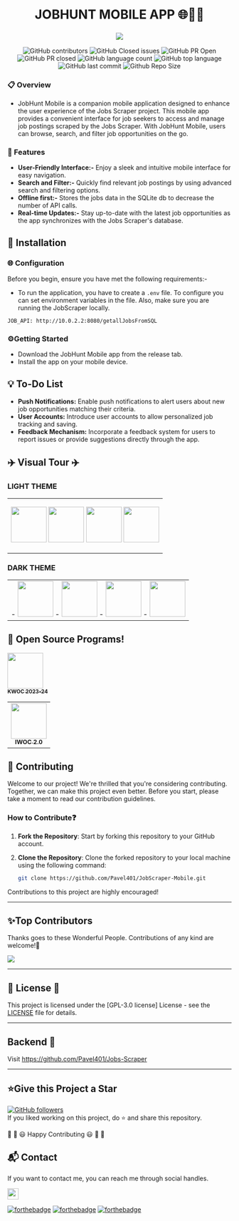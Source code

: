 <div align="center">
  <h1>JOBHUNT MOBILE APP 🌐📱💼</h1>
  <h3> <img align="center" src="https://readme-typing-svg.demolab.com?font=Fira+Code&pause=1000&color=E05D44&random=false&width=900&lines=Job+Hunt:+ A+streamlined+job+searching+and storing+mobile+application."/> </h3>

</div>
  <div align="center">

![GitHub contributors](https://img.shields.io/github/contributors/Pavel401/JobScraper-Mobile?style=for-the-badge&color=blue)
![GitHub Closed issues](https://img.shields.io/github/issues-closed-raw/Pavel401/JobScraper-Mobile?style=for-the-badge&color=brightgreen)
![GitHub PR Open](https://img.shields.io/github/issues-pr/Pavel401/JobScraper-Mobile?style=for-the-badge&color=aqua)
![GitHub PR closed](https://img.shields.io/github/issues-pr-closed-raw/Pavel401/JobScraper-Mobile?style=for-the-badge&color=blue)
![GitHub language count](https://img.shields.io/github/languages/count/Pavel401/JobScraper-Mobile?style=for-the-badge&color=brightgreen)
![GitHub top language](https://img.shields.io/github/languages/top/Pavel401/JobScraper-Mobile?style=for-the-badge&color=aqua)
![GitHub last commit](https://img.shields.io/github/last-commit/Pavel401/JobScraper-Mobile?style=for-the-badge&color=blue)
![Github Repo Size](https://img.shields.io/github/repo-size/Pavel401/JobScraper-Mobile?style=for-the-badge&color=aqua)

</div>

### **📋 Overview**

 - JobHunt Mobile is a companion mobile application designed to enhance the user experience of the Jobs Scraper project. This mobile app provides a convenient interface for job seekers to access and manage job postings scraped by the Jobs Scraper. With JobHunt Mobile, users can browse, search, and filter job opportunities on the go.

### **🌟 Features**

 - **User-Friendly Interface:-** Enjoy a sleek and intuitive mobile interface for easy navigation.
 - **Search and Filter:-** Quickly find relevant job postings by using advanced search and filtering options.
 - **Offline first:-** Stores the jobs data in the SQLite db to decrease the number of API calls.
 - **Real-time Updates:-** Stay up-to-date with the latest job opportunities as the app synchronizes with the Jobs Scraper's database.

## 🚀 Installation

 ### 🌐 Configuration

 Before you begin, ensure you have met the following requirements:-

- To run the application, you have to create a `.env` file. To configure you can set environment variables in the file. 
Also, make sure you are running the JobScraper locally.

```env:-
JOB_API: http://10.0.2.2:8080/getallJobsFromSQL
```

### ⚙️Getting Started
 -   Download the JobHunt Mobile app from the release tab.
 -   Install the app on your mobile device.
## 💡 To-Do List

- **Push Notifications:** Enable push notifications to alert users about new job opportunities matching their criteria.
- **User Accounts:** Introduce user accounts to allow personalized job tracking and saving.
- **Feedback Mechanism:** Incorporate a feedback system for users to report issues or provide suggestions directly through the app.
## **✈️ Visual Tour ✈️**
### **LIGHT THEME**
<table>
</tr>
<td align="center">

 <img src='https://github.com/Pavel401/JobScraper-Mobile/assets/47685150/402a9939-aed2-473a-98e2-e5b42741fbf6' width=80></img> 
 <img src='https://github.com/Pavel401/JobScraper-Mobile/assets/47685150/191e1eb1-5bbd-46be-8ce7-ca01596c62bd' width=80></img> 
 <img src='https://github.com/Pavel401/JobScraper-Mobile/assets/47685150/31dcdc1f-276c-4117-ab08-fda3af0ab513' width=80></img> 
 <img src='https://github.com/Pavel401/JobScraper-Mobile/assets/47685150/fb2d30c1-34f9-4633-aa2c-20f0b2151115' width=80></img> 
 </td> 
 </tr>
</table>

 
### **DARK THEME**
<table>
</tr>
<td align="center">
- <img src='https://github.com/Pavel401/JobScraper-Mobile/assets/47685150/ac2812ac-f0c7-4d94-ad92-2d891fb0b749' width=80></img> 
- <img src='https://github.com/Pavel401/JobScraper-Mobile/assets/47685150/1e76aea2-33a4-4b4d-b4ac-b1f7681bcff8' width=80></img> 
- <img src='https://github.com/Pavel401/JobScraper-Mobile/assets/47685150/ec10ad49-579d-4246-a15e-1715e32a1f47' width=80></img> 
- <img src='https://github.com/Pavel401/JobScraper-Mobile/assets/47685150/f0032f36-f7bb-477b-8f22-e031c6bf58eb' width=80></img> 
</td>
</tr>
</table>


## 🥳 Open Source Programs!
<table>
</tr>
<td align="center">
<a href="https://iwoc.codes/#"><img src="https://github.com/abhisheks008/ML-Crate/blob/main/Assets/Iwoc_S2.png" width=80px height=80px /><br /><sub><b>IWOC 2.0</b></sub></a>
</td> 
<a href="https://kwoc.kossiitkgp.org/"><img src="https://github.com/World-of-ML/ML-Crate/blob/main/Assets/1602335093424.jpg" width=80px height=80px /><br /><sub><b>KWOC 2023-24</b></sub></a>
</td>
</tr>
</table>

## 🚀 Contributing

Welcome to our project! We're thrilled that you're considering contributing. Together, we can make this project even better. Before you start, please take a moment to read our contribution guidelines.

### How to Contribute❓

1. **Fork the Repository**: Start by forking this repository to your GitHub account.

2. **Clone the Repository**: Clone the forked repository to your local machine using the following command:

   ```bash
   git clone https://github.com/Pavel401/JobScraper-Mobile.git


Contributions to this project are highly encouraged! 


</table>

****************************************************************
<h2>✨Top Contributors</h2>   

Thanks goes to these Wonderful People. Contributions of any kind are welcome!🚀 

<!-- ALL-CONTRIBUTORS-LIST:START - Do not remove or modify this section -->
<!-- prettier-ignore-start -->
<!-- markdownlint-disable -->

<a href="https://github.com/Pavel401/JobScraper-Mobile/graphs/contributors">
  <img src="https://contrib.rocks/image?repo=Pavel401/JobScraper-Mobile" />
</a>

<!-- markdownlint-enable -->
<!-- prettier-ignore-end -->
<!-- ALL-CONTRIBUTORS-LIST:END -->


*************************************************************

 
## 🌟 License 🌟

This project is licensed under the [GPL-3.0 license] License - see the [LICENSE](LICENSE) file for details.

---


## Backend 🚧
Visit https://github.com/Pavel401/Jobs-Scraper
**************************************************************
<h2>⭐Give this Project a Star</h2>

[![GitHub followers](https://img.shields.io/github/followers/Pavel401.svg?label=Follow%20@Pavel401&style=social)](https://github.com/Pavel401/)  
If you liked working on this project, do ⭐ and share this repository.

🎉 🎊 😃 Happy Contributing 😃 🎊 🎉

<h2>📬 Contact</h2>

If you want to contact me, you can reach me through social handles.

 <a href="https://www.linkedin.com/in/mabud/,pavelalam401@gmail.com"><img src="https://www.felberpr.com/wp-content/uploads/linkedin-logo.png" width="25"></img></a>



[![forthebadge](https://forthebadge.com/images/badges/built-with-love.svg)](https://forthebadge.com) [![forthebadge](https://forthebadge.com/images/badges/built-by-developers.svg)](https://forthebadge.com) [![forthebadge](https://forthebadge.com/images/badges/built-with-swag.svg)](https://forthebadge.com)
